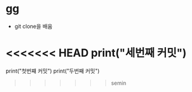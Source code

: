 # gg

- git clone을 배움

<<<<<<< HEAD
print("세번째 커밋")
=======
print("첫번쨰 커밋")
print("두번째 커밋")
>>>>>>> semin
